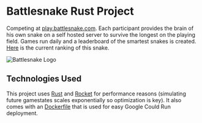 # Battlesnake Rust Project

Competing at [play.battlesnake.com](https://play.battlesnake.com). Each participant provides the brain of his own snake on a self hosted server to survive the longest on the playing field. Games run daily and a leaderboard of the smartest snakes is created. [Here](https://play.battlesnake.com/profile/wban314) is the current ranking of this snake.


![Battlesnake Logo](https://media.battlesnake.com/social/StarterSnakeGitHubRepos_Rust.png)

## Technologies Used

This project uses [Rust](https://www.rust-lang.org/) and [Rocket](https://rocket.rs) for performance reasons (simulating future gamestates scales exponentially so optimization is key). It also comes with an [Dockerfile](https://docs.docker.com/engine/reference/builder/) that is used for easy Google Could Run deployment.

